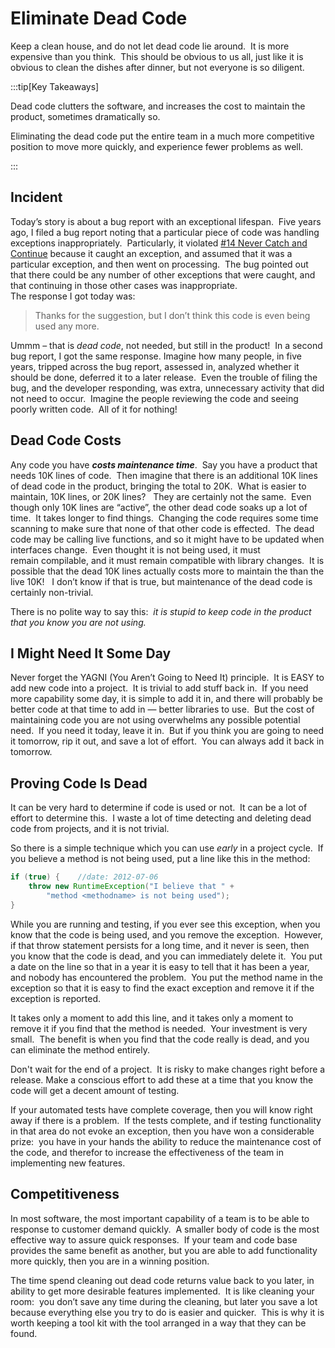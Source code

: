 #  Eliminate Dead Code

Keep a clean house, and do not let dead code lie around.  It is more expensive than you think.  This should be obvious to us all, just like it is obvious to clean the dishes after dinner, but not everyone is so diligent.

:::tip[Key Takeaways]

Dead code clutters the software, and increases the cost to maintain the product, sometimes dramatically so.  

Eliminating the dead code put the entire team in a much more competitive position to move more quickly, and experience fewer problems as well.

:::

## Incident

Today’s story is about a bug report with an exceptional lifespan.  Five years ago, I filed a bug report noting that a particular piece of code was handling exceptions inappropriately.  Particularly, it violated [#14 Never Catch and Continue](https://agiletribe.purplehillsbooks.com/2011/10/18/14-never-catch-and-continue/) because it caught an exception, and assumed that it was a particular exception, and then went on processing.  The bug pointed out that there could be any number of other exceptions that were caught, and that continuing in those other cases was inappropriate.  
The response I got today was:

> Thanks for the suggestion, but I don’t think this code is even being used any more.

Ummm – that is _dead code_, not needed, but still in the product!  In a second bug report, I got the same response. Imagine how many people, in five years, tripped across the bug report, assessed in, analyzed whether it should be done, deferred it to a later release.  Even the trouble of filing the bug, and the developer responding, was extra, unnecessary activity that did not need to occur.  Imagine the people reviewing the code and seeing poorly written code.  All of it for nothing!

## Dead Code Costs

Any code you have **_costs maintenance time_**.  Say you have a product that needs 10K lines of code.  Then imagine that there is an additional 10K lines of dead code in the product, bringing the total to 20K.  What is easier to maintain, 10K lines, or 20K lines?   They are certainly not the same.  Even though only 10K lines are “active”, the other dead code soaks up a lot of time.  It takes longer to find things.  Changing the code requires some time scanning to make sure that none of that other code is effected.  The dead code may be calling live functions, and so it might have to be updated when interfaces change.  Even thought it is not being used, it must remain compilable, and it must remain compatible with library changes.  It is possible that the dead 10K lines actually costs more to maintain the than the live 10K!   I don’t know if that is true, but maintenance of the dead code is certainly non-trivial.  

There is no polite way to say this:  _it is stupid to keep code in the product that you know you are not using._

## I Might Need It Some Day

Never forget the YAGNI (You Aren’t Going to Need It) principle.  It is EASY to add new code into a project.  It is trivial to add stuff back in.  If you need more capability some day, it is simple to add it in, and there will probably be better code at that time to add in — better libraries to use.  But the cost of maintaining code you are not using overwhelms any possible potential need.  If you need it today, leave it in.  But if you think you are going to need it tomorrow, rip it out, and save a lot of effort.  You can always add it back in tomorrow.

## Proving Code Is Dead

It can be very hard to determine if code is used or not.  It can be a lot of effort to determine this.  I waste a lot of time detecting and deleting dead code from projects, and it is not trivial.   

So there is a simple technique which you can use _early_ in a project cycle.  If you believe a method is not being used, put a line like this in the method:

```java
if (true) {    //date: 2012-07-06
    throw new RuntimeException("I believe that " +
        "method <methodname> is not being used");
}
```

While you are running and testing, if you ever see this exception, when you know that the code is being used, and you remove the exception.  However, if that throw statement persists for a long time, and it never is seen, then you know that the code is dead, and you can immediately delete it.  You put a date on the line so that in a year it is easy to tell that it has been a year, and nobody has encountered the problem.  You put the method name in the exception so that it is easy to find the exact exception and remove it if the exception is reported.  

It takes only a moment to add this line, and it takes only a moment to remove it if you find that the method is needed.  Your investment is very small.  The benefit is when you find that the code really is dead, and you can eliminate the method entirely.  

Don't wait for the end of a project.  It is risky to make changes right before a release.  Make a conscious effort to add these at a time that you know the code will get a decent amount of testing. 

If your automated tests have complete coverage, then you will know right away if there is a problem.  If the tests complete, and if testing functionality in that area do not evoke an exception, then you have won a considerable prize:  you have in your hands the ability to reduce the maintenance cost of the code, and therefor to increase the effectiveness of the team in implementing new features.

## Competitiveness

In most software, the most important capability of a team is to be able to response to customer demand quickly.  A smaller body of code is the most effective way to assure quick responses.  If your team and code base provides the same benefit as another, but you are able to add functionality more quickly, then you are in a winning position.  

The time spend cleaning out dead code returns value back to you later, in ability to get more desirable features implemented.  It is like cleaning your room:  you don’t save any time during the cleaning, but later you save a lot because everything else you try to do is easier and quicker.  This is why it is worth keeping a tool kit with the tool arranged in a way that they can be found.
